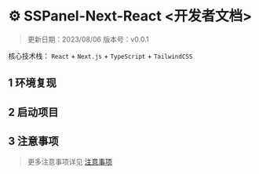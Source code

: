 # :gear: SSPanel-Next-React <开发者文档>

> 更新日期：2023/08/06
> 版本号：v0.0.1

核心技术栈： `React` + `Next.js` + `TypeScript` + `TailwindCSS` 

## 1 环境复现

## 2 启动项目

## 3 注意事项

> 更多注意事项详见 [注意事项](./docs/subs/注意事项.md)  

